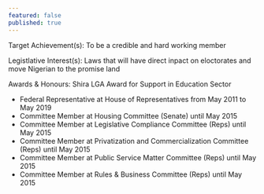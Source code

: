 ```yaml
---
featured: false
published: true
---
```

Target Achievement(s): To be a credible and hard working member

Legistlative Interest(s): Laws that will have direct inpact on eloctorates and move Nigerian to the promise land

Awards & Honours: Shira LGA Award for Support in Education Sector

* Federal Representative at House of Representatives from May 2011 to May 2019
* Committee Member at Housing Committee (Senate) until May 2015
* Committee Member at Legislative Compliance Committee (Reps) until May 2015
* Committee Member at Privatization and Commercialization Committee (Reps) until May 2015
* Committee Member at Public Service Matter Committee (Reps) until May 2015
* Committee Member at Rules & Business Committee (Reps) until May 2015

